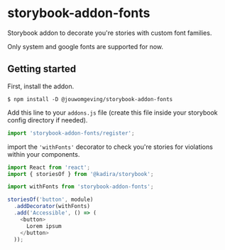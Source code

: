 # storybook-addon-fonts

Storybook addon to decorate you're stories with custom font families.

Only system and google fonts are supported for now.

## Getting started

First, install the addon.

```shell
$ npm install -D @jouwomgeving/storybook-addon-fonts
```

Add this line to your `addons.js` file (create this file inside your storybook config directory if needed).

```js
import 'storybook-addon-fonts/register';
```

import the `'withFonts'` decorator to check you're stories for violations within your components.

```js
import React from 'react';
import { storiesOf } from '@kadira/storybook';

import withFonts from 'storybook-addon-fonts';

storiesOf('button', module)
  .addDecorator(withFonts)
  .add('Accessible', () => (
    <button>
      Lorem ipsum
    </button>
  ));
```
